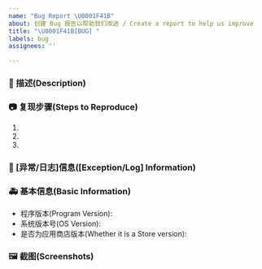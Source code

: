 ```yaml
---
name: "Bug Report \U0001F41B"
about: 创建 Bug 报告以帮助我们改进 / Create a report to help us improve
title: "\U0001F41B[BUG] "
labels: bug
assignees: ''

---
```


### 🐛 描述(Description)

<!--
详细地描述 bug，让大家都能理解
Describe the bug in detail so that everyone can understand it
-->

### 📷 复现步骤(Steps to Reproduce)

<!--
清晰描述复现步骤，让别人也能看到问题
Clearly describe the reproduction steps so that others can see the problem
-->
1. 
2. 
3. 

### 📄 [异常/日志]信息([Exception/Log] Information)

### 🚑 基本信息(Basic Information)

- 程序版本(Program Version):
- 系统版本号(OS Version): <!-- example Windows 10.19042.844(see winver) / macOS Monterey 12 / Ubuntu 20.04.2 LTS -->
- 是否为应用商店版本(Whether it is a Store version): <!--是(Yes)/否(No)-->

### 🖼 截图(Screenshots)

<!--
截图可以贴在这里
Screenshots can be posted here
-->
